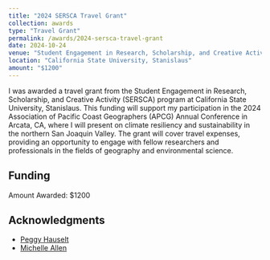 ```yaml
---
title: "2024 SERSCA Travel Grant"
collection: awards
type: "Travel Grant"
permalink: /awards/2024-sersca-travel-grant
date: 2024-10-24
venue: "Student Engagement in Research, Scholarship, and Creative Activity (SERSCA)"
location: "California State University, Stanislaus"
amount: "$1200"
---
```


I was awarded a travel grant from the Student Engagement in Research, Scholarship, and Creative Activity (SERSCA) program at California State University, Stanislaus. This funding will support my participation in the 2024 Association of Pacific Coast Geographers (APCG) Annual Conference in Arcata, CA, where I will present on climate resiliency and sustainability in the northern San Joaquin Valley. The grant will cover travel expenses, providing an opportunity to engage with fellow researchers and professionals in the fields of geography and environmental science.

## Funding
Amount Awarded: $1200

## Acknowledgments
* [Peggy Hauselt](https://www.csustan.edu/people/peggy-hauselt)
* [Michelle Allen](https://www.linkedin.com/in/michelle-allen209/)
